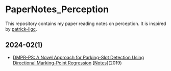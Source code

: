# PaperNotes_Perception
This repository contains my paper reading notes on perception. It is inspired by [patrick-llgc](https://github.com/patrick-llgc).

## 2024-02(1)
- [DMPR-PS: A Novel Approach for Parking-Slot Detection Using Directional Marking-Point Regression](https://ieeexplore.ieee.org/document/8784735) [[Notes]](https://github.com/metaselina/PaperNotes_Perception/blob/main/paper_notes/DMPR-PS.md)(2019)
